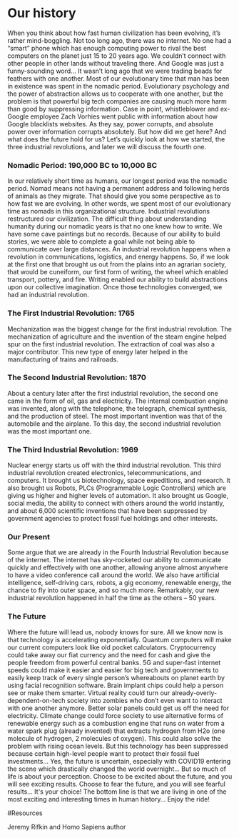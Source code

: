 # Our history

When you think about how fast human civilization has been evolving, it’s rather mind-boggling. Not too long ago, there was no internet. No one had a “smart” phone which has enough computing power to rival the best computers on the planet just 15 to 20 years ago. 
We couldn’t connect with other people in other lands without traveling there. And Google was just a funny-sounding word…
It wasn’t long ago that we were trading beads for feathers with one another. Most of our evolutionary time that man has been in existence was spent in the nomadic period.
Evolutionary psychology and the power of abstraction allows us to cooperate with one another, but the problem is that powerful big tech companies are causing much more harm than good by suppressing information. Case in point, whistleblower and ex-Google employee Zach Vorhies went public with information about how Google blacklists websites. As they say, power corrupts, and absolute power over information corrupts absolutely. 
But how did we get here? And what does the future hold for us? 
Let’s quickly look at how we started, the three industrial revolutions, and later we will discuss the fourth one. 
### Nomadic Period: 190,000 BC to 10,000 BC
In our relatively short time as humans, our longest period was the nomadic period. Nomad means not having a permanent address and following herds of animals as they migrate. That should give you some perspective as to how fast we are evolving. In other words, we spent most of our evolutionary time as nomads in this organizational structure. Industrial revolutions restructured our civilization.
The difficult thing about understanding humanity during our nomadic years is that no one knew how to write. We have some cave paintings but no records. Because of our ability to build stories, we were able to complete a goal while not being able to communicate over large distances.
An industrial revolution happens when a revolution in communications, logistics, and energy happens. So, if we look at the first one that brought us out from the plains into an agrarian society, that would be cuneiform, our first form of writing, the wheel which enabled transport, pottery, and fire. Writing enabled our ability to build abstractions upon our collective imagination. Once those technologies converged, we had an industrial revolution. 
### The First Industrial Revolution: 1765
Mechanization was the biggest change for the first industrial revolution. The mechanization of agriculture and the invention of the steam engine helped spur on the first industrial revolution. The extraction of coal was also a major contributor. This new type of energy later helped in the manufacturing of trains and railroads. 
### The Second Industrial Revolution: 1870
About a century later after the first industrial revolution, the second one came in the form of oil, gas and electricity. The internal combustion engine was invented, along with the telephone, the telegraph, chemical synthesis, and the production of steel. The most important invention was that of the automobile and the airplane. To this day, the second industrial revolution was the most important one. 
### The Third Industrial Revolution: 1969
Nuclear energy starts us off with the third industrial revolution. This third industrial revolution created electronics, telecommunications, and computers. It brought us biotechnology, space expeditions, and research. It also brought us Robots, PLCs (Programmable Logic Controllers) which are giving us higher and higher levels of automation. 
It also brought us Google, social media, the ability to connect with others around the world instantly, and about 6,000 scientific inventions that have been suppressed by government agencies to protect fossil fuel holdings and other interests. 
### Our Present 
Some argue that we are already in the Fourth Industrial Revolution because of the internet. The internet has sky-rocketed our ability to communicate quickly and effectively with one another, allowing anyone almost anywhere to have a video conference call around the world. We also have artificial intelligence, self-driving cars, robots, a gig economy, renewable energy, the chance to fly into outer space, and so much more. Remarkably, our new industrial revolution happened in half the time as the others – 50 years. 
### The Future
Where the future will lead us, nobody knows for sure. All we know now is that technology is accelerating exponentially. Quantum computers will make our current computers look like old pocket calculators. Cryptocurrency could take away our fiat currency and the need for cash and give the people freedom from powerful central banks. 5G and super-fast internet speeds could make it easier and easier for big tech and governments to easily keep track of every single person’s whereabouts on planet earth by using facial recognition software. Brain implant chips could help a person see or make them smarter. 
Virtual reality could turn our already-overly-dependent-on-tech society into zombies who don’t even want to interact with one another anymore. Better solar panels could get us off the need for electricity. Climate change could force society to use alternative forms of renewable energy such as a combustion engine that runs on water from a water spark plug (already invented) that extracts hydrogen from H2o (one molecule of hydrogen, 2 molecules of oxygen). This could also solve the problem with rising ocean levels. But this technology has been suppressed because certain high-level people want to protect their fossil fuel investments… 
Yes, the future is uncertain, especially with COVID19 entering the scene which drastically changed the world overnight… But so much of life is about your perception. Choose to be excited about the future, and you will see exciting results. Choose to fear the future, and you will see fearful results…
It's your choice!
The bottom line is that we are living in one of the most exciting and interesting times in human history…
Enjoy the ride!



#Resources

Jeremy Rifkin and Homo Sapiens author


